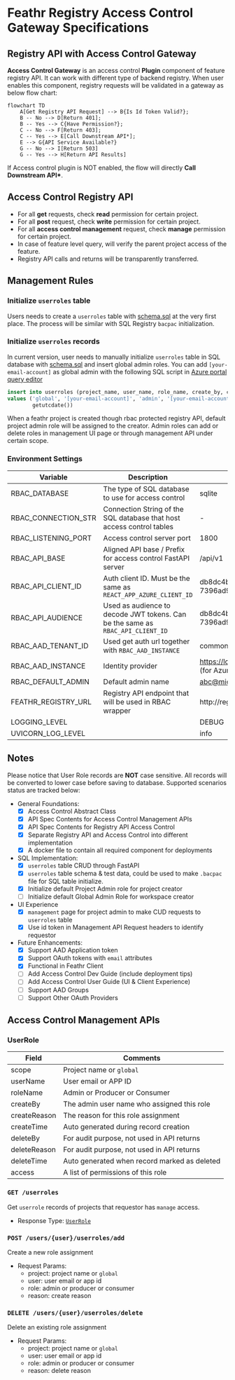 # Feathr Registry Access Control Gateway Specifications

## Registry API with Access Control Gateway

**Access Control Gateway** is an access control **Plugin** component of feature registry API. It can work with different
type of backend registry. When user enables this component, registry requests will be validated in a gateway as below
flow chart:

```mermaid
flowchart TD
    A[Get Registry API Request] --> B{Is Id Token Valid?};
    B -- No --> D[Return 401];
    B -- Yes --> C{Have Permission?};
    C -- No --> F[Return 403];
    C -- Yes --> E[Call Downstream API*];
    E --> G{API Service Available?}
    G -- No --> I[Return 503]
    G -- Yes --> H[Return API Results]
```

If Access control plugin is NOT enabled, the flow will directly **Call Downstream API\***.

## Access Control Registry API

- For all **get** requests, check **read** permission for certain project.
- For all **post** request, check **write** permission for certain project.
- For all **access control management** request, check **manage** permission for certain project.
- In case of feature level query, will verify the parent project access of the feature.
- Registry API calls and returns will be transparently transferred.

## Management Rules

### Initialize `userroles` table

Users needs to create a `userroles` table with [schema.sql](scripts/schema.sql) at the very first place. The process
will be similar with SQL Registry `bacpac` initialization.

### Initialize `userroles` records

In current version, user needs to manually initialize `userroles` table in SQL database
with [schema.sql](scripts/schema.sql) and insert global admin roles.
You can add `[your-email-account]` as global admin with the following SQL script
in [Azure portal query editor](https://docs.microsoft.com/en-us/azure/azure-sql/database/connect-query-portal?view=azuresql)

```SQL
insert into userroles (project_name, user_name, role_name, create_by, create_reason, create_time)
values ('global', '[your-email-account]', 'admin', '[your-email-account]', 'Initialize First Global Admin',
        getutcdate())
```

When a feathr project is created though rbac protected registry API, default project admin role will be assigned to the
creator.
Admin roles can add or delete roles in management UI page or through management API under certain scope.

### Environment Settings

| Variable            | Description                                                                     | Default                                                |
|---------------------|---------------------------------------------------------------------------------|--------------------------------------------------------|
| RBAC_DATABASE       | The type of SQL database to use for access control                              | sqlite                                                 |
| RBAC_CONNECTION_STR | Connection String of the SQL database that host access control tables           | -                                                      |
| RBAC_LISTENING_PORT | Access control server port                                                      | 1800                                                   |
| RBAC_API_BASE       | Aligned API base / Prefix for access control FastAPI server                     | /api/v1                                                |
| RBAC_API_CLIENT_ID  | Auth client ID. Must be the same as `REACT_APP_AZURE_CLIENT_ID`                 | db8dc4b0-202e-450c-b38d-7396ad9631a5 (for Azure tests) |
| RBAC_API_AUDIENCE   | Used as audience to decode JWT tokens. Can be the same as ` RBAC_API_CLIENT_ID` | db8dc4b0-202e-450c-b38d-7396ad9631a5 (for Azure tests) |
| RBAC_AAD_TENANT_ID  | Used get auth url together with `RBAC_AAD_INSTANCE`                             | common (for Azure tests)                               |
| RBAC_AAD_INSTANCE   | Identity provider                                                               | https://login.microsoftonline.com  (for Azure tests)   |
| RBAC_DEFAULT_ADMIN  | Default admin name                                                              | abc@microsoft.com                                      |
| FEATHR_REGISTRY_URL | Registry API endpoint that will be used in RBAC wrapper                         | http://registry:8000                                   |
| LOGGING_LEVEL       |                                                                                 | DEBUG                                                  |
| UVICORN_LOG_LEVEL   |                                                                                 | info                                                   |

## Notes

Please notice that User Role records are **NOT** case sensitive. All records will be converted to lower case before
saving to database.
Supported scenarios status are tracked below:

- General Foundations:
    - [x] Access Control Abstract Class
    - [x] API Spec Contents for Access Control Management APIs
    - [x] API Spec Contents for Registry API Access Control
    - [x] Separate Registry API and Access Control into different implementation
    - [x] A docker file to contain all required component for deployments
- SQL Implementation:
    - [x] `userroles` table CRUD through FastAPI
    - [x] `userroles` table schema & test data, could be used to make `.bacpac` file for SQL table initialize.
    - [x] Initialize default Project Admin role for project creator
    - [ ] Initialize default Global Admin Role for workspace creator
- UI Experience
    - [x] `management` page for project admin to make CUD requests to `userroles` table
    - [x] Use id token in Management API Request headers to identify requestor
- Future Enhancements:
    - [x] Support AAD Application token
    - [x] Support OAuth tokens with `email` attributes
    - [x] Functional in Feathr Client
    - [ ] Add Access Control Dev Guide (include deployment tips)
    - [ ] Add Access Control User Guide (UI & Client Experience)
    - [ ] Support AAD Groups
    - [ ] Support Other OAuth Providers

## Access Control Management APIs

### UserRole

| Field        | Comments                                     |
|--------------|----------------------------------------------|
| scope        | Project name or `global`                     |
| userName     | User email or APP ID                         |
| roleName     | Admin or Producer or Consumer                |
| createBy     | The admin user name who assigned this role   |
| createReason | The reason for this role assignment          |
| createTime   | Auto generated during record creation        |
| deleteBy     | For audit purpose, not used in API returns   |
| deleteReason | For audit purpose, not used in API returns   |
| deleteTime   | Auto generated when record marked as deleted |
| access       | A list of permissions of this role           |

### `GET /userroles`

Get `userrole` records of projects that requestor has `manage` access.

- Response Type: [`UserRole`](#userrole)

### `POST /users/{user}/userroles/add `

Create a new role assignment

- Request Params:
    - project: project name or `global`
    - user: user email or app id
    - role: admin or producer or consumer
    - reason: create reason

### `DELETE /users/{user}/userroles/delete`

Delete an existing role assignment

- Request Params:
    - project: project name or `global`
    - user: user email or app id
    - role: admin or producer or consumer
    - reason: delete reason
